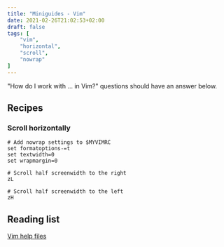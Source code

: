 ```yaml
---
title: "Miniguides - Vim"
date: 2021-02-26T21:02:53+02:00
draft: false
tags: [
    "vim",
    "horizontal",
    "scroll",
    "nowrap"
]
---
```


"How do I work with ... in Vim?" questions should have an answer below.
<!--more-->

## Recipes

### Scroll horizontally

```mason
# Add nowrap settings to $MYVIMRC
set formatoptions-=t
set textwidth=0
set wrapmargin=0

# Scroll half screenwidth to the right
zL

# Scroll half screenwidth to the left
zH
```

## Reading list

[Vim help files](https://vimhelp.org/)

